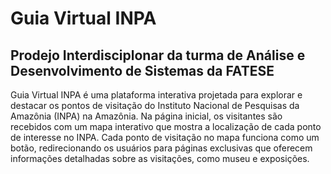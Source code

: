 # Guia Virtual INPA

## Prodejo Interdisciplonar da turma de Análise e Desenvolvimento de Sistemas da FATESE

Guia Virtual INPA é uma plataforma interativa projetada para explorar e destacar os pontos de visitação do Instituto Nacional de Pesquisas da Amazônia (INPA) na Amazônia. Na página inicial, os visitantes são recebidos com um mapa interativo que mostra a localização de cada ponto de interesse no INPA. Cada ponto de visitação no mapa funciona como um botão, redirecionando os usuários para páginas exclusivas que oferecem informações detalhadas sobre as visitações, como museu e exposições.
